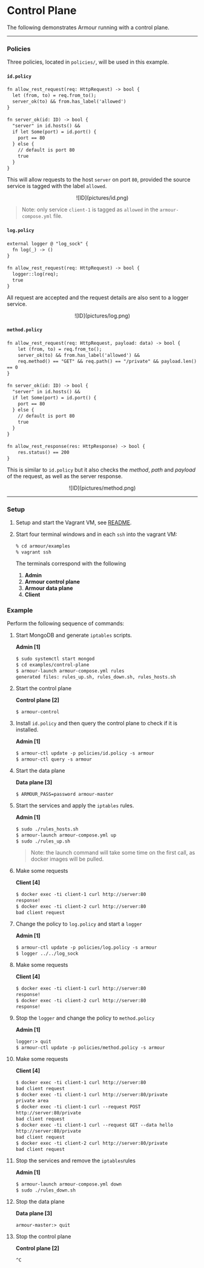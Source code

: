 Control Plane
=============

The following demonstrates Armour running with a control plane.

---

### Policies

Three policies, located in `policies/`, will be used in this example.

#### `id.policy`

```
fn allow_rest_request(req: HttpRequest) -> bool {
  let (from, to) = req.from_to();
  server_ok(to) && from.has_label('allowed')
}

fn server_ok(id: ID) -> bool {
  "server" in id.hosts() &&
  if let Some(port) = id.port() {
    port == 80
  } else {
    // default is port 80
    true
  }
}
```

This will allow requests to the host `server` on port `80`, provided the source service is tagged with the label `allowed`.

<center>
![ID](pictures/id.png)
</center>

> Note: only service `client-1` is tagged as `allowed` in the `armour-compose.yml` file.


#### `log.policy`

```
external logger @ "log_sock" {
  fn log(_) -> ()
}

fn allow_rest_request(req: HttpRequest) -> bool {
  logger::log(req);
  true
}
```
All request are accepted and the request details are also sent to a logger service.
<center>
![ID](pictures/log.png)
</center>


#### `method.policy`

```
fn allow_rest_request(req: HttpRequest, payload: data) -> bool {
    let (from, to) = req.from_to();
    server_ok(to) && from.has_label('allowed') &&
    req.method() == "GET" && req.path() == "/private" && payload.len() == 0
}

fn server_ok(id: ID) -> bool {
  "server" in id.hosts() &&
  if let Some(port) = id.port() {
    port == 80
  } else {
    // default is port 80
    true
  }
}

fn allow_rest_response(res: HttpResponse) -> bool {
    res.status() == 200
}
```
This is similar to `id.policy` but it also checks the *method*, *path* and *payload* of the request, as well as the server response.

<center>
![ID](pictures/method.png)
</center>

---

### Setup

1. Setup and start the Vagrant VM, see [README](../README.md).
1. Start four terminal windows and in each `ssh` into the vagrant VM:

   ```shell
   % cd armour/examples
   % vagrant ssh
   ```

	The terminals correspond with the following
	
   1. **Admin**
   1. **Armour control plane**
   1. **Armour data plane**
   1. **Client**


### Example

Perform the following sequence of commands:

1. Start MongoDB and generate `iptables` scripts.
	
	**Admin [1]**
	
	```
   $ sudo systemctl start mongod
   $ cd examples/control-plane
   $ armour-launch armour-compose.yml rules
   generated files: rules_up.sh, rules_down.sh, rules_hosts.sh
	```

1. Start the control plane

	**Control plane [2]**

	```
	$ armour-control
	```

1. Install `id.policy` and then query the control plane to check if it is installed.
	
	**Admin [1]**
	
	```
   $ armour-ctl update -p policies/id.policy -s armour
   $ armour-ctl query -s armour
	```

1. Start the data plane

	**Data plane [3]**

	```
	$ ARMOUR_PASS=password armour-master
	```

1. Start the services and apply the `iptables` rules.
	
	**Admin [1]**
	
	```
   $ sudo ./rules_hosts.sh
   $ armour-launch armour-compose.yml up
   $ sudo ./rules_up.sh
	```

   > Note: the launch command will take some time on the first call, as docker images will be pulled.

1. Make some requests
	
	**Client [4]**
	
	```
   $ docker exec -ti client-1 curl http://server:80
   response!
   $ docker exec -ti client-2 curl http://server:80
   bad client request
	```

1. Change the policy to `log.policy` and start a `logger`
	
	**Admin [1]**
	
	```
   $ armour-ctl update -p policies/log.policy -s armour
   $ logger ../../log_sock
	```

1. Make some requests
	
	**Client [4]**
	
	```
   $ docker exec -ti client-1 curl http://server:80
   response!
   $ docker exec -ti client-2 curl http://server:80
   response!
	```

1. Stop the `logger` and change the policy to `method.policy`
	
	**Admin [1]**
	
	```
   logger:> quit
   $ armour-ctl update -p policies/method.policy -s armour
	```

1. Make some requests

	**Client [4]**
	
	```
   $ docker exec -ti client-1 curl http://server:80
   bad client request
   $ docker exec -ti client-1 curl http://server:80/private
   private area
   $ docker exec -ti client-1 curl --request POST http://server:80/private
   bad client request
   $ docker exec -ti client-1 curl --request GET --data hello http://server:80/private
   bad client request
   $ docker exec -ti client-2 curl http://server:80/private
   bad client request
	```

1. Stop the services and remove the `iptables`rules
	
	**Admin [1]**
	
	```
   $ armour-launch armour-compose.yml down
   $ sudo ./rules_down.sh
	```

1. Stop the data plane

	**Data plane [3]**

	```
	armour-master:> quit
	```

1. Stop the control plane

	**Control plane [2]**

	```
	^C
	```